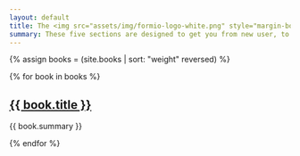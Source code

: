 ```yaml
---
layout: default
title: The <img src="assets/img/formio-logo-white.png" style="margin-bottom:10px" /> help guide.
summary: These five sections are designed to get you from new user, to form.io expert. Let us know if you have any questions not answered on this site.
---
```

{% assign books = (site.books | sort: "weight" reversed) %}
<div class="row">
{% for book in books %}
  <div class="col-md-6">
    <h2><a href="{{ book.url }}">{{ book.title }}</a></h2>
    <p>{{ book.summary }}</p>
  </div>
{% endfor %}
</div>
